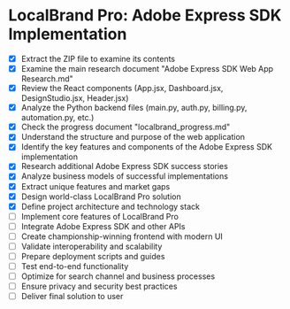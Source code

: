 # LocalBrand Pro: Adobe Express SDK Implementation

- [x] Extract the ZIP file to examine its contents
- [x] Examine the main research document "Adobe Express SDK Web App Research.md"
- [x] Review the React components (App.jsx, Dashboard.jsx, DesignStudio.jsx, Header.jsx)
- [x] Analyze the Python backend files (main.py, auth.py, billing.py, automation.py, etc.)
- [x] Check the progress document "localbrand_progress.md"
- [x] Understand the structure and purpose of the web application
- [x] Identify the key features and components of the Adobe Express SDK implementation
- [x] Research additional Adobe Express SDK success stories
- [x] Analyze business models of successful implementations
- [x] Extract unique features and market gaps
- [x] Design world-class LocalBrand Pro solution
- [x] Define project architecture and technology stack
- [ ] Implement core features of LocalBrand Pro
- [ ] Integrate Adobe Express SDK and other APIs
- [ ] Create championship-winning frontend with modern UI
- [ ] Validate interoperability and scalability
- [ ] Prepare deployment scripts and guides
- [ ] Test end-to-end functionality
- [ ] Optimize for search channel and business processes
- [ ] Ensure privacy and security best practices
- [ ] Deliver final solution to user
